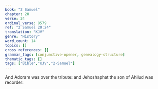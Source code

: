 ```yaml
---
book: "2 Samuel"
chapter: 20
verse: 24
ordinal_verse: 8579
ref: "2 Samuel 20:24"
translation: "KJV"
genre: "History"
word_count: 14
topics: []
cross_references: []
grammar_tags: [conjunctive-opener, genealogy-structure]
thematic_tags: []
tags: ["Bible","KJV","2-Samuel"]
---
```

And Adoram was over the tribute: and Jehoshaphat the son of Ahilud was recorder:
